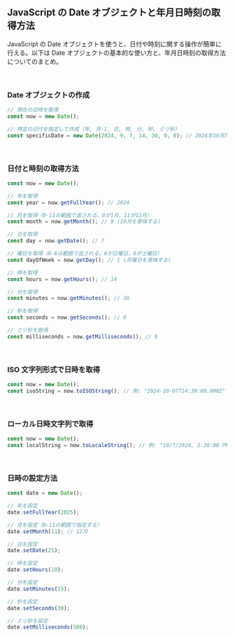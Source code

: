 ## JavaScript の Date オブジェクトと年月日時刻の取得方法

JavaScript の Date オブジェクトを使うと、日付や時刻に関する操作が簡単に行える。以下は Date オブジェクトの基本的な使い方と、年月日時刻の取得方法についてのまとめ。

<br/>

### Date オブジェクトの作成

```javascript
// 現在の日時を取得
const now = new Date();

// 特定の日付を指定して作成（年, 月-1, 日, 時, 分, 秒, ミリ秒）
const specificDate = new Date(2024, 9, 7, 14, 30, 0, 0); // 2024年10月7日 14:30:00
```

<br/>

### 日付と時刻の取得方法

```javascript
const now = new Date();

// 年を取得
const year = now.getFullYear(); // 2024

// 月を取得（0-11の範囲で返される。0が1月、11が12月）
const month = now.getMonth(); // 9 (10月を意味する)

// 日を取得
const day = now.getDate(); // 7

// 曜日を取得（0-6の範囲で返される。0が日曜日、6が土曜日）
const dayOfWeek = now.getDay(); // 1 (月曜日を意味する)

// 時を取得
const hours = now.getHours(); // 14

// 分を取得
const minutes = now.getMinutes(); // 30

// 秒を取得
const seconds = now.getSeconds(); // 0

// ミリ秒を取得
const milliseconds = now.getMilliseconds(); // 0
```

<br/>

### ISO 文字列形式で日時を取得

```javascript
const now = new Date();
const isoString = now.toISOString(); // 例: "2024-10-07T14:30:00.000Z"
```

<br/>

### ローカル日時文字列で取得

```javascript
const now = new Date();
const localString = now.toLocaleString(); // 例: "10/7/2024, 2:30:00 PM"
```

<br/>

### 日時の設定方法

```javascript
const date = new Date();

// 年を設定
date.setFullYear(2025);

// 月を設定（0-11の範囲で指定する）
date.setMonth(11); // 12月

// 日を設定
date.setDate(25);

// 時を設定
date.setHours(10);

// 分を設定
date.setMinutes(15);

// 秒を設定
date.setSeconds(30);

// ミリ秒を設定
date.setMilliseconds(500);
```
